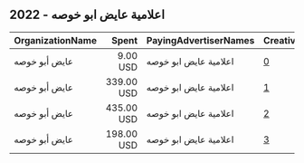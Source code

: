 ## 2022 - اعلامية عايض ابو خوصه 
|OrganizationName|Spent|PayingAdvertiserNames|CreativeUrls|Impressions|Genders|AgeBrackets|CountryCodes|BillingAddresses|CandidateBallotInformation|
|:---|---:|:---|:---|---:|:---|:---|:---|:---|:---|
|عايض أبو خوصه|9.00 USD|اعلامية عايض ابو خوصه|[0](https://www.snap.com/political-ads/asset/6d018787b7fca7b9f4b74ecdf1c0e4c6294dff84e8dad92a53f4fdd4192235bb?mediaType=png)|2,016|FEMALE|21+|kuwait|"18,ahmadi,13007,KW"||
|عايض أبو خوصه|339.00 USD|اعلامية عايض ابو خوصه|[1](https://www.snap.com/political-ads/asset/bb14db945e1974e7494dae657aaf5953b53111802a3e61839693be74c9c653f1?mediaType=mp4)|69,856|FEMALE|21+|kuwait|"18,ahmadi,13007,KW"||
|عايض أبو خوصه|435.00 USD|اعلامية عايض ابو خوصه|[2](https://www.snap.com/political-ads/asset/b8c35f5183cb94de1eef2397cd2d5ee39243551d6059ecdad44e854cf10c95f2?mediaType=mp4)|97,528|FEMALE|21+|kuwait|"18,ahmadi,13007,KW"||
|عايض أبو خوصه|198.00 USD|اعلامية عايض ابو خوصه|[3](https://www.snap.com/political-ads/asset/6d018787b7fca7b9f4b74ecdf1c0e4c6294dff84e8dad92a53f4fdd4192235bb?mediaType=png)|48,404|FEMALE|21+|kuwait|"18,ahmadi,13007,KW"||
